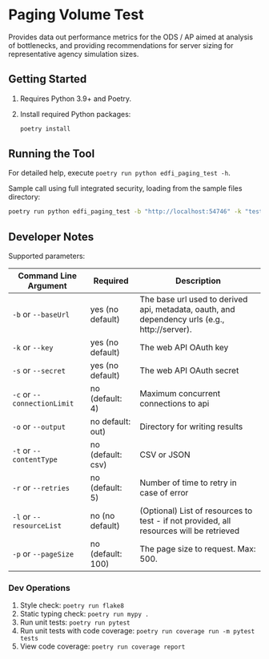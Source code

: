 # Paging Volume Test

Provides data out performance metrics for the ODS / AP aimed at analysis of bottlenecks, and providing recommendations for server sizing for representative agency simulation sizes.

## Getting Started

1. Requires Python 3.9+ and Poetry.
1. Install required Python packages:

   ```bash
   poetry install
   ```

## Running the Tool
For detailed help, execute `poetry run python edfi_paging_test -h`.

Sample call using full integrated security, loading from the sample files
directory:

```bash
poetry run python edfi_paging_test -b "http://localhost:54746" -k "testkey" -s "testsecret" -l "resource1" "resource2"  
```

## Developer Notes
Supported parameters:

|Command Line Argument        | Required            | Description                                                                                  |
| --------------------------- | ------------------- | ---------------------------------------------------------------------------------------------| 
| `-b` or `--baseUrl`         | yes (no default)    | ​The base url used to derived api, metadata, oauth, and dependency urls (e.g., http://server).|	       
| `-k` or `--key`             | yes (no default)    | The web API OAuth key                                                                        |
| `-s` or `--secret`          | yes (no default)    | The web API OAuth secret                                                                     | 
| `-c` or `--connectionLimit` | no (default: 4)     | Maximum concurrent connections to api                                                        |
| `-o` or `--output`          | no default: out)    | Directory for writing results                                                                | 
| `-t` or `--contentType`     | no (default: csv)   | CSV or JSON                                                                                  | 
| `-r` or `--retries`         | no (default: 5)     | Number of time to retry in case of error                                                     | 
| `-l` or `--resourceList`    | no (no default)     | (Optional) List of resources to test  - if not provided, all resources will be retrieved     |
| `-p` or `--pageSize`        | no (default: 100)   | The page size to request. Max: 500.                                                          | 



### Dev Operations

1. Style check: `poetry run flake8`
1. Static typing check: `poetry run mypy .`
1. Run unit tests: `poetry run pytest`
1. Run unit tests with code coverage: `poetry run coverage run -m pytest tests`
1. View code coverage: `poetry run coverage report`
